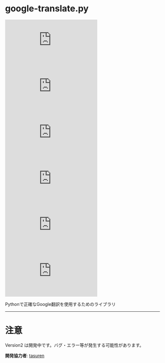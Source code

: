 # google-translate.py
[![issues](https://img.shields.io/github/issues/Takkun053/google-translate.py?style=flat-square)](https://github.com/Takkun053/google-translate.py/issues) [![forks](https://img.shields.io/github/forks/Takkun053/google-translate.py?style=flat-square)](https://github.com/Takkun053/google-translate.py/network/members) [![stars](https://img.shields.io/github/stars/Takkun053/google-translate.py?style=flat-square)](https://github.com/Takkun053/google-translate.py/stargazers) [![license](https://img.shields.io/github/license/Takkun053/google-translate.py?style=flat-square)](https://github.com/Takkun053/google-translate.py/blob/master/LICENSE) [![PyPI](https://img.shields.io/pypi/v/google-translate.py?style=flat-square)](https://pypi.org/project/google-translate.py/) [![Python](https://img.shields.io/pypi/pyversions/google-translate.py?style=flat-square)](https://www.python.org/)

Pythonで正確なGoogle翻訳を使用するためのライブラリ

***

# 注意
Version2 は開発中です。バグ・エラー等が発生する可能性があります。


**開発協力者**: [tasuren](https://github.com/tasuren)
